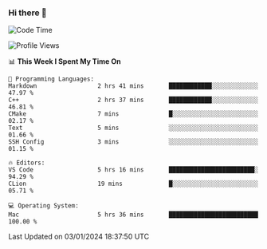 ### Hi there 👋

<!--START_SECTION:waka-->
![Code Time](http://img.shields.io/badge/Code%20Time-224%20hrs%2054%20mins-blue)

![Profile Views](http://img.shields.io/badge/Profile%20Views-3-blue)

📊 **This Week I Spent My Time On** 

```text
💬 Programming Languages: 
Markdown                 2 hrs 41 mins       ████████████░░░░░░░░░░░░░   47.97 % 
C++                      2 hrs 37 mins       ████████████░░░░░░░░░░░░░   46.81 % 
CMake                    7 mins              █░░░░░░░░░░░░░░░░░░░░░░░░   02.17 % 
Text                     5 mins              ░░░░░░░░░░░░░░░░░░░░░░░░░   01.66 % 
SSH Config               3 mins              ░░░░░░░░░░░░░░░░░░░░░░░░░   01.15 % 

🔥 Editors: 
VS Code                  5 hrs 16 mins       ████████████████████████░   94.29 % 
CLion                    19 mins             █░░░░░░░░░░░░░░░░░░░░░░░░   05.71 % 

💻 Operating System: 
Mac                      5 hrs 36 mins       █████████████████████████   100.00 % 
```


 Last Updated on 03/01/2024 18:37:50 UTC
<!--END_SECTION:waka-->

<!--
**JackeyHua-SJTU/JackeyHua-SJTU** is a ✨ _special_ ✨ repository because its `README.md` (this file) appears on your GitHub profile.

Here are some ideas to get you started:

- 🔭 I’m currently working on ...
- 🌱 I’m currently learning ...
- 👯 I’m looking to collaborate on ...
- 🤔 I’m looking for help with ...
- 💬 Ask me about ...
- 📫 How to reach me: ...
- 😄 Pronouns: ...
- ⚡ Fun fact: ...
-->
